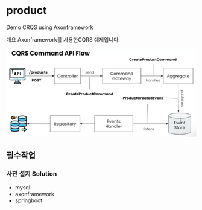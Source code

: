 # product
Demo CRQS using Axonframework

개요
Axonframework를 사용한CQRS 예제입니다.

![alt text](img/cqrs-api-flow.png)

## 필수작업
### 사전 설치 Solution

 * mysql
 * axonframework
 * springboot

